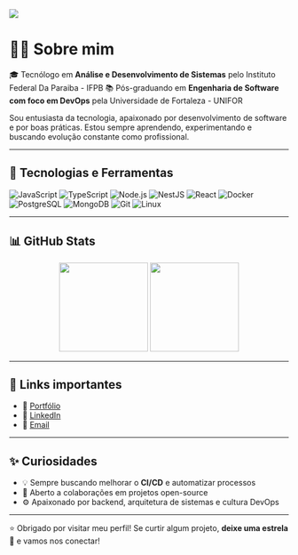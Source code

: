 <!-- Banner -->
<img src="https://capsule-render.vercel.app/api?type=wave&color=0E76A8&height=180&section=header&text=Olá,%20sou%20Ítalo%20Sampaio!&fontSize=30&fontColor=ffffff&animation=fadeIn" />

# 👨‍💻 Sobre mim

🎓 Tecnólogo em **Análise e Desenvolvimento de Sistemas** pelo Instituto Federal Da Paraiba - IFPB
📚 Pós-graduando em **Engenharia de Software com foco em DevOps** pela Universidade de Fortaleza - UNIFOR  

Sou entusiasta da tecnologia, apaixonado por desenvolvimento de software e por boas práticas. Estou sempre aprendendo, experimentando e buscando evolução constante como profissional.

---

## 🚀 Tecnologias e Ferramentas

![JavaScript](https://img.shields.io/badge/-JavaScript-F7DF1E?style=for-the-badge&logo=javascript&logoColor=000)
![TypeScript](https://img.shields.io/badge/-TypeScript-3178C6?style=for-the-badge&logo=typescript&logoColor=fff)
![Node.js](https://img.shields.io/badge/-Node.js-339933?style=for-the-badge&logo=node.js&logoColor=fff)
![NestJS](https://img.shields.io/badge/-NestJS-E0234E?style=for-the-badge&logo=nestjs&logoColor=fff)
![React](https://img.shields.io/badge/-React-20232A?style=for-the-badge&logo=react&logoColor=61DAFB)
![Docker](https://img.shields.io/badge/-Docker-2496ED?style=for-the-badge&logo=docker&logoColor=fff)
![PostgreSQL](https://img.shields.io/badge/-PostgreSQL-4169E1?style=for-the-badge&logo=postgresql&logoColor=fff)
![MongoDB](https://img.shields.io/badge/-MongoDB-47A248?style=for-the-badge&logo=mongodb&logoColor=fff)
![Git](https://img.shields.io/badge/-Git-F05032?style=for-the-badge&logo=git&logoColor=fff)
![Linux](https://img.shields.io/badge/-Linux-FCC624?style=for-the-badge&logo=linux&logoColor=000)

---

## 📊 GitHub Stats

<div align="center">
  <img height="160em" src="https://github-readme-stats.vercel.app/api?username=italo12346&show_icons=true&theme=github_dark&hide_title=true&count_private=true" />
  <img height="160em" src="https://github-readme-stats.vercel.app/api/top-langs/?username=italo12346&layout=compact&theme=github_dark&hide_title=true" />
</div>

---

## 🔗 Links importantes

- 📂 [Portfólio](https://italo12346.github.io/Portifolio/)
- 💼 [LinkedIn](https://www.linkedin.com/in/italo-sampaio-b11a73231/)
- 💌 [Email](mailto:italo12346@gmail.com)

---

## ✨ Curiosidades

- 💡 Sempre buscando melhorar o **CI/CD** e automatizar processos
- 🤝 Aberto a colaborações em projetos open-source
- ⚙️ Apaixonado por backend, arquitetura de sistemas e cultura DevOps

---

⭐ Obrigado por visitar meu perfil! Se curtir algum projeto, **deixe uma estrela** 🌟 e vamos nos conectar!

